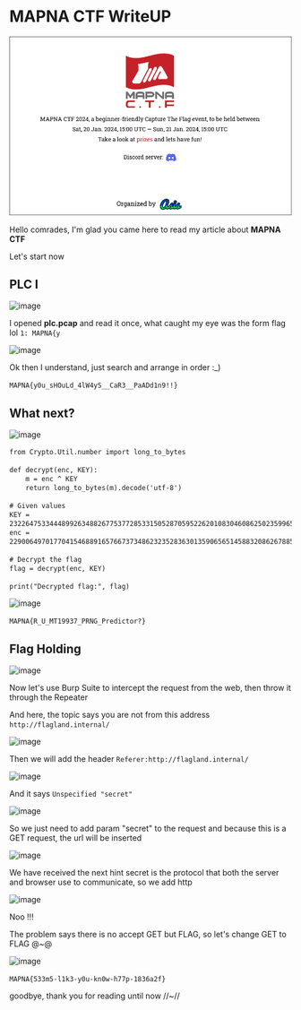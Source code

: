 # MAPNA CTF WriteUP

<picture>
 <source media="(prefers-color-scheme: dark)" srcset="/assets/MAPNA/img/MAPNA.png">
 <source media="(prefers-color-scheme: light)" srcset="/assets/MAPNA/img/MAPNA.png">
 <img alt="YOUR-ALT-TEXT" src="/assets/MAPNA/img/MAPNA.png">
</picture>

Hello comrades, I'm glad you came here to read my article about **MAPNA CTF**

Let's start now

## PLC I 

![image](https://github.com/zs0b/zs0b.github.io/assets/118095276/8171acf1-48fb-4ded-9e1c-0615ed3e868d)

I opened **plc.pcap** and read it once, what caught my eye was the form flag lol `1: MAPNA{y`

![image](https://github.com/zs0b/zs0b.github.io/assets/118095276/ba532bd6-b1e1-49a4-b5d2-7e658b49f718)

Ok then I understand, just search and arrange in order :_)

`MAPNA{y0u_sHOuLd_4lW4yS__CaR3__PaADd1n9!!}`


## What next?

![image](https://github.com/zs0b/zs0b.github.io/assets/118095276/b57d2094-de91-4c17-b68b-8871644698bc)
```
from Crypto.Util.number import long_to_bytes

def decrypt(enc, KEY):
    m = enc ^ KEY
    return long_to_bytes(m).decode('utf-8')

# Given values
KEY = 23226475334448992634882677537728533150528705952262010830460862502359965393545
enc = 2290064970177041546889165766737348623235283630135906565145883208626788551598431732

# Decrypt the flag
flag = decrypt(enc, KEY)

print("Decrypted flag:", flag)
```
![image](https://github.com/zs0b/zs0b.github.io/assets/118095276/62930a68-0b8c-4fd7-b63d-b870d930282b)

`MAPNA{R_U_MT19937_PRNG_Predictor?}`

## Flag Holding

![image](https://github.com/zs0b/zs0b.github.io/assets/118095276/5d7a7abc-0951-408e-9b94-be4962a2ccff)

Now let's use Burp Suite to intercept the request from the web, then throw it through the Repeater

And here, the topic says you are not from this address `http://flagland.internal/`

![image](https://github.com/zs0b/zs0b.github.io/assets/118095276/0cbb8b97-4961-4d5a-9c6b-eef4cfdce9c0)


Then we will add the header `Referer:http://flagland.internal/`

![image](https://github.com/zs0b/zs0b.github.io/assets/118095276/e295e38c-19ab-4098-ac5d-4ee2a0784e42)

And it says `Unspecified "secret"`

![image](https://github.com/zs0b/zs0b.github.io/assets/118095276/622d5b5a-7819-4eb9-af0c-be397a6377b5)

So we just need to add param "secret" to the request
and because this is a GET request, the url will be inserted

![image](https://github.com/zs0b/zs0b.github.io/assets/118095276/89025755-b63c-40fd-acf1-84b2df6f1d1f)

We have received the next hint secret is the protocol that both the server and browser use to communicate, so we add http

![image](https://github.com/zs0b/zs0b.github.io/assets/118095276/206a9c6c-f82d-45b2-a907-c55f8e9127bf)

Noo !!!

The problem says there is no accept GET but FLAG, so let's change GET to FLAG @~@

![image](https://github.com/zs0b/zs0b.github.io/assets/118095276/f44ccec3-3b04-4ec4-bf0d-16c90f7eb01f)

`MAPNA{533m5-l1k3-y0u-kn0w-h77p-1836a2f}`

goodbye, thank you for reading until now //~//
